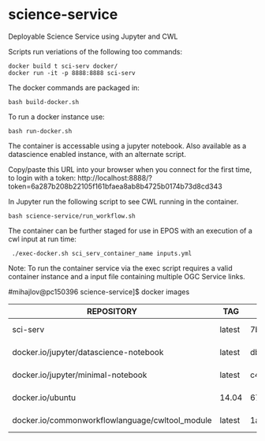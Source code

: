 # science-service
Deployable Science Service using Jupyter and CWL

Scripts run veriations of the following too commands:
```
docker build t sci-serv docker/
docker run -it -p 8888:8888 sci-serv
```
The docker commands are packaged in:
```
bash build-docker.sh
```
To run a docker instance use:
```
bash run-docker.sh
```
The container is accessable using a jupyter notebook. Also available as a datascience enabled instance, with an alternate script.

Copy/paste this URL into your browser when you connect for the first time,
    to login with a token:
        http://localhost:8888/?token=6a287b208b22105f161bfaea8ab8b4725b0174b73d8cd343

In Jupyter run the following script to see CWL running in the container.
```
bash science-service/run_workflow.sh 
```
The container can be further staged for use in EPOS with an execution of a cwl input at run time:
```
 ./exec-docker.sh sci_serv_container_name inputs.yml
 ```
Note: To run the container service via the exec script requires a valid container instance and a input file containing multiple OGC Service links.



#mihajlov@pc150396 science-service]$ docker images

|REPOSITORY                                        |TAG               |IMAGE ID            |SIZE|
|-|-|-|-|
|sci-serv                                          |latest            |7b1461198760        |6.34 GB|
|docker.io/jupyter/datascience-notebook            |latest            |db148b62d457        |6.25 GB|
|docker.io/jupyter/minimal-notebook                |latest            |c4c8a0c902ee        |2.72 GB|
|docker.io/ubuntu                                  |14.04             |67759a80360c        |221 MB|
|docker.io/commonworkflowlanguage/cwltool_module   |latest            |1a55ee22efea        |81 MB|
